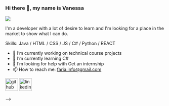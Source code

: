 ### Hi there 👋, my name is Vanessa
![](https://arturssmirnovs.github.io/github-profile-readme-generator/images/banner.png)

I'm a developer with a lot of desire to learn and I'm looking for a place in the market to show what I can do.

Skills: Java / HTML / CSS / JS / C# / Python / REACT  

- 🔭 I’m currently working on technical course projects 
- 🌱 I’m currently learning C# 
- 🤔 I’m looking for help with Get an internship 
- 📫 How to reach me: faria.info@gmail.com 


[<img src='https://cdn.jsdelivr.net/npm/simple-icons@3.0.1/icons/github.svg' alt='github' height='40'>](https://github.com/https://github.com/TearG)  [<img src='https://cdn.jsdelivr.net/npm/simple-icons@3.0.1/icons/linkedin.svg' alt='linkedin' height='40'>](https://www.linkedin.com/in/https://www.linkedin.com/in/vanessafaria//)  


-->

